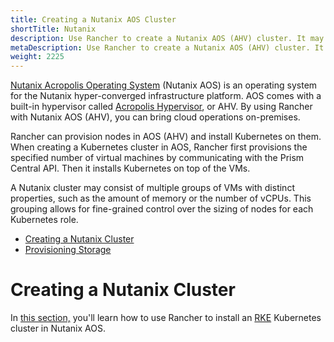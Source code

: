 ```yaml
---
title: Creating a Nutanix AOS Cluster
shortTitle: Nutanix
description: Use Rancher to create a Nutanix AOS (AHV) cluster. It may consist of groups of VMs with distinct properties which allow for fine-grained control over the sizing of nodes.
metaDescription: Use Rancher to create a Nutanix AOS (AHV) cluster. It may consist of groups of VMs with distinct properties which allow for fine-grained control over the sizing of nodes.
weight: 2225
---
```


[Nutanix Acropolis Operating System](https://www.nutanix.com/products/acropolis) (Nutanix AOS) is an operating system for the Nutanix hyper-converged infrastructure platform. AOS comes with a built-in hypervisor called [Acropolis Hypervisor](https://www.nutanix.com/products/ahv), or AHV. By using Rancher with Nutanix AOS (AHV), you can bring cloud operations on-premises.

Rancher can provision nodes in AOS (AHV) and install Kubernetes on them. When creating a Kubernetes cluster in AOS, Rancher first provisions the specified number of virtual machines by communicating with the Prism Central API. Then it installs Kubernetes on top of the VMs.

A Nutanix cluster may consist of multiple groups of VMs with distinct properties, such as the amount of memory or the number of vCPUs. This grouping allows for fine-grained control over the sizing of nodes for each Kubernetes role.

- [Creating a Nutanix Cluster](../how-to-guides/new-user-guides/kubernetes-clusters-in-rancher-setup/launch-kubernetes-with-rancher/use-new-nodes-in-an-infra-provider/nutanix/provision-kubernetes-clusters-in-aos.md#creating-a-nutanix-aos-cluster)
- [Provisioning Storage](../how-to-guides/new-user-guides/kubernetes-clusters-in-rancher-setup/launch-kubernetes-with-rancher/use-new-nodes-in-an-infra-provider/nutanix/provision-kubernetes-clusters-in-aos)

# Creating a Nutanix Cluster

In [this section,](../how-to-guides/new-user-guides/kubernetes-clusters-in-rancher-setup/launch-kubernetes-with-rancher/use-new-nodes-in-an-infra-provider/nutanix/provision-kubernetes-clusters-in-aos.md) you'll learn how to use Rancher to install an [RKE](https://rancher.com/docs/rke/latest/en/) Kubernetes cluster in Nutanix AOS.